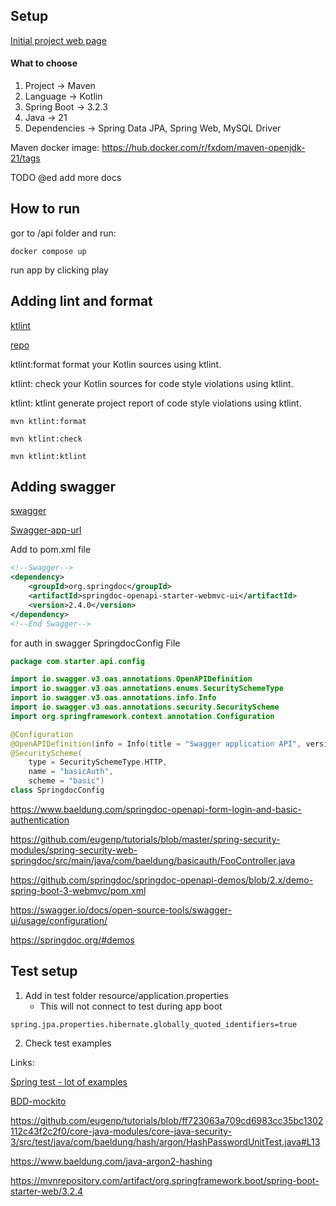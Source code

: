 ## Setup

[Initial project web page](https://start.spring.io/)

#### What to choose

1. Project -> Maven
2. Language -> Kotlin
3. Spring Boot -> 3.2.3
4. Java -> 21
5. Dependencies -> Spring Data JPA, Spring Web, MySQL Driver

Maven docker image: https://hub.docker.com/r/fxdom/maven-openjdk-21/tags

TODO @ed add more docs

## How to run

gor to /api folder and run:

```console
docker compose up
```

run app by clicking play

## Adding lint and format

[ktlint](https://reflectoring.io/code-format-with-ktlint/)

[repo](https://github.com/gantsign/ktlint-maven-plugin)

ktlint:format format your Kotlin sources using ktlint.

ktlint: check your Kotlin sources for code style violations using ktlint.

ktlint: ktlint generate project report of code style violations using ktlint.

```console
mvn ktlint:format

mvn ktlint:check

mvn ktlint:ktlint

```

## Adding swagger

[swagger](https://springdoc.org/#spring-hateoas-support)

[Swagger-app-url](http://localhost:3100/swagger-ui/index.html)

Add to pom.xml file

```xml
<!--Swagger-->
<dependency>
    <groupId>org.springdoc</groupId>
    <artifactId>springdoc-openapi-starter-webmvc-ui</artifactId>
    <version>2.4.0</version>
</dependency>
<!--End Swagger-->
```

for auth in swagger SpringdocConfig File

```kotlin
package com.starter.api.config

import io.swagger.v3.oas.annotations.OpenAPIDefinition
import io.swagger.v3.oas.annotations.enums.SecuritySchemeType
import io.swagger.v3.oas.annotations.info.Info
import io.swagger.v3.oas.annotations.security.SecurityScheme
import org.springframework.context.annotation.Configuration

@Configuration
@OpenAPIDefinition(info = Info(title = "Swagger application API", version = "v1"))
@SecurityScheme(
    type = SecuritySchemeType.HTTP,
    name = "basicAuth",
    scheme = "basic")
class SpringdocConfig
```

https://www.baeldung.com/springdoc-openapi-form-login-and-basic-authentication

https://github.com/eugenp/tutorials/blob/master/spring-security-modules/spring-security-web-springdoc/src/main/java/com/baeldung/basicauth/FooController.java

https://github.com/springdoc/springdoc-openapi-demos/blob/2.x/demo-spring-boot-3-webmvc/pom.xml

https://swagger.io/docs/open-source-tools/swagger-ui/usage/configuration/

https://springdoc.org/#demos

## Test setup

1. Add in test folder resource/application.properties
    - This will not connect to test during app boot

```properties
spring.jpa.properties.hibernate.globally_quoted_identifiers=true
```

2. Check test examples

Links:

[Spring test - lot of examples](https://docs.spring.io/spring-boot/docs/current/reference/htmlsingle/#features.testing.spring-boot-applications.spring-mvc-tests)

[BDD-mockito](https://www.baeldung.com/bdd-mockito)



https://github.com/eugenp/tutorials/blob/ff723063a709cd6983cc35bc1302112c43f2c2f0/core-java-modules/core-java-security-3/src/test/java/com/baeldung/hash/argon/HashPasswordUnitTest.java#L13

https://www.baeldung.com/java-argon2-hashing

https://mvnrepository.com/artifact/org.springframework.boot/spring-boot-starter-web/3.2.4